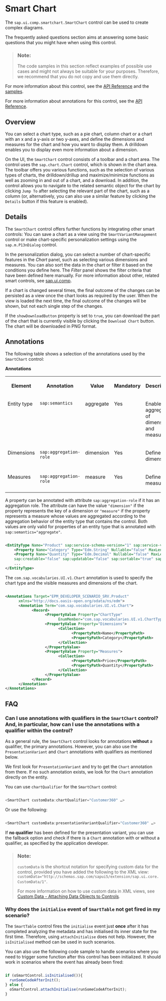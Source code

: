 <!-- loio7a32157697474864b041fa739fcc51ba -->

# Smart Chart

The `sap.ui.comp.smartchart.SmartChart` control can be used to create complex diagrams.

The frequently asked questions section aims at answering some basic questions that you might have when using this control.

> ### Note:  
> The code samples in this section reflect examples of possible use cases and might not always be suitable for your purposes. Therefore, we recommend that you do not copy and use them directly.

For more information about this control, see the [API Reference](https://ui5.sap.com/#/api/sap.ui.comp.smartchart.SmartChart) and the [samples](https://ui5.sap.com/#/entity/sap.ui.comp.smartchart.SmartChart).

For more information about annotations for this control, see the [API Reference](https://ui5.sap.com/#/api/sap.ui.comp.smartchart.SmartChart/annotations/Summary).



## Overview

You can select a chart type, such as a pie chart, column chart or a chart with an x and a y-axis or two y-axes, and define the dimensions and measures for the chart and how you want to display them. A drilldown enables you to display even more information about a dimension.

On the UI, the `SmartChart` control consists of a toolbar and a chart area. The control uses the `sap.chart.Chart` control, which is shown in the chart area. The toolbar offers you various functions, such as the selection of various types of charts, the drilldown/drillup and maximize/minimize functions as well as zooming in and out of a chart, and a download. In addition, the control allows you to navigate to the related semantic object for the chart by clicking `Jump To` after selecting the relevant part of the chart, such as a column \(or, alternatively, you can also use a similar feature by clicking the `Details` button if this feature is enabled\).



## Details

The `SmartChart` control offers further functions by integrating other smart controls: You can save a chart as a view using the `SmartVariantManagement` control or make chart-specific personalization settings using the `sap.m.P13nDialog` control.

In the personalization dialog, you can select a number of chart-specific features in the *Chart* panel, such as selecting various dimensions and measures. You can also sort the data in the chart or filter it based on the conditions you define here. The *Filter* panel shows the filter criteria that have been defined here manually. For more information about other, related smart controls, see [sap.ui.comp](sap-ui-comp-0cbbeba.md).

If a chart is changed several times, the final outcome of the changes can be persisted as a view once the chart looks as required by the user. When the view is loaded the next time, the final outcome of the changes will be shown, but not each single step of the changes.

If the `showDownloadButton` property is set to `true`, you can download the part of the chart that is currently visible by clicking the `Download Chart` button. The chart will be downloaded in PNG format.



## Annotations

The following table shows a selection of the annotations used by the `SmartChart` control:

**Annotations**


<table>
<tr>
<th valign="top">

Element

</th>
<th valign="top">

Annotation

</th>
<th valign="top">

Value

</th>
<th valign="top">

Mandatory

</th>
<th valign="top">

Description

</th>
</tr>
<tr>
<td valign="top">

Entity type

</td>
<td valign="top">

`sap:semantics` 

</td>
<td valign="top">

aggregate

</td>
<td valign="top">

Yes

</td>
<td valign="top">

Enables the aggregation of dimensions and measures.

</td>
</tr>
<tr>
<td valign="top">

Dimensions

</td>
<td valign="top">

`sap:aggregation-role` 

</td>
<td valign="top">

dimension

</td>
<td valign="top">

Yes

</td>
<td valign="top">

Defines the dimensions.

</td>
</tr>
<tr>
<td valign="top">

Measures

</td>
<td valign="top">

`sap:aggregation-role` 

</td>
<td valign="top">

measure

</td>
<td valign="top">

Yes

</td>
<td valign="top">

Defines the measures.

</td>
</tr>
</table>

A property can be annotated with attribute `sap:aggregation-role` if it has an aggregation role. The attribute can have the value `"dimension"` if the property represents the key of a dimension or `"measure"` if the property represents a measure whose values are aggregated according to the aggregation behavior of the entity type that contains the control. Both values are only valid for properties of an entity type that is annotated with `sap:semantics="aggregate"`.

```xml

<EntityType Name="Product" sap:service-schema-version="1" sap:service-version="1" sap:semantics="aggregate" sap:content-version="1"> 
	<Property Name="Category" Type="Edm.String" Nullable="false" MaxLength="40" sap:aggregation-role="dimension" sap:label="Product Category" sap:creatable="false" sap:updatable="false" sap:sortable="true" sap:filterable="true" />
	<Property Name="Quantity" Type="Edm.Decimal" Nullable="false" MaxLength="3" sap:aggregation-role="measure" sap:label="Quantity"
 	sap:creatable="false" sap:updatable="false" sap:sortable="true" sap:filterable="true" />
 	...
</EntityType>


```

The `com.sap.vocabularies.UI.v1.Chart` annotation is used to specify the chart type and the visible measures and dimensions of the chart.

```xml

<Annotations Target="EPM_DEVELOPER_SCENARIO_SRV.Product"
      xmlns="http://docs.oasis-open.org/odata/ns/edm">
      <Annotation Term="com.sap.vocabularies.UI.v1.Chart">
            <Record>
                  <PropertyValue Property="ChartType"
                        EnumMember="com.sap.vocabularies.UI.v1.ChartType/Column" />
                  <PropertyValue Property="Dimensions">
                        <Collection>
                              <PropertyPath>Name</PropertyPath>
                              <PropertyPath>Category</PropertyPath>
                        </Collection>
                  </PropertyValue>
                  <PropertyValue Property="Measures">
                        <Collection>
                              <PropertyPath>Price</PropertyPath>
                              <PropertyPath>Quantity</PropertyPath>
                        </Collection>
                  </PropertyValue>
            </Record>
      </Annotation>
</Annotations>


```



## FAQ



### Can I use annotations with qualifiers in the `SmartChart` control? And, in particular, how can I use the annotations with a qualifier within the control?

As a general rule, the `SmartChart` control looks for annotations **without** a qualifier, the primary annotations. However, you can also use the `PresentationVariant` and `Chart` annotations with qualifiers as mentioned below.

We first look for `PresentationVariant` and try to get the `Chart` annotation from there. If no such annotation exists, we look for the `Chart` annotation directly on the entity.

You can use `chartQualifier` for the `SmartChart` control:

```js

<SmartChart customData:chartQualifier="Customer360" …>
```

Or use the following:

```js

<SmartChart customData:presentationVariantQualifier="Customer360" …>
```

If **no qualifier** has been defined for the presentation variant, you can use the fallback option and check if there is a `Chart` annotation with or without a qualifier, as specified by the application developer.

> ### Note:  
> `customData` is the shortcut notation for specifying custom data for the control, provided you have added the following to the XML view: `customData="http://schemas.sap.com/sapui5/extension/sap.ui.core.CustomData/1"`.
> 
> For more information on how to use custom data in XML views, see [Custom Data - Attaching Data Objects to Controls](../04_Essentials/custom-data-attaching-data-objects-to-controls-91f0c3e.md).



### Why does the `initialise` event of `SmartTable` not get fired in my scenario?

The `SmartTable` control fires the `initialise` event just **once** after it has completed analyzing the metadata and has initialised its inner state for the first time. Therefore, using `attachInitialise` does not help. However, the `isInitialised` method can be used in such scenarios.

You can also use the following code sample to handle scenarios where you need to trigger some function after this control has been initialized. It should work in scenarios where the event has already been fired:

```js

if (oSmartControl.isInitialised()){
  runSomeCodeAfterInit();
} else {
  oSmartControl.attachInitialise(runSomeCodeAfterInit);
}

```

